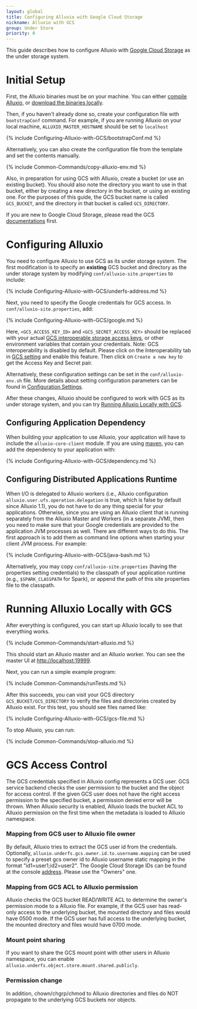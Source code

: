 ```yaml
---
layout: global
title: Configuring Alluxio with Google Cloud Storage 
nickname: Alluxio with GCS 
group: Under Store
priority: 0
---
```


This guide describes how to configure Alluxio with [Google Cloud Storage](https://cloud.google.com/storage/) as the
under storage system.

# Initial Setup

First, the Alluxio binaries must be on your machine. You can either
[compile Alluxio](Building-Alluxio-Master-Branch.html), or
[download the binaries locally](Running-Alluxio-Locally.html).

Then, if you haven't already done so, create your configuration file with `bootstrapConf` command.
For example, if you are running Alluxio on your local machine, `ALLUXIO_MASTER_HOSTNAME` should be set to `localhost`

{% include Configuring-Alluxio-with-GCS/bootstrapConf.md %}
 
Alternatively, you can also create the configuration file from the template and set the contents manually. 

{% include Common-Commands/copy-alluxio-env.md %}


Also, in preparation for using GCS with Alluxio, create a bucket (or use an existing bucket). You
should also note the directory you want to use in that bucket, either by creating a new directory in
the bucket, or using an existing one. For the purposes of this guide, the GCS bucket name is called
`GCS_BUCKET`, and the directory in that bucket is called `GCS_DIRECTORY`.

If you are new to Google Cloud Storage, please read the GCS [documentations](https://cloud.google.com/storage/docs/overview) first.

# Configuring Alluxio

You need to configure Alluxio to use GCS as its under storage system.
The first modification is to specify an **existing** GCS
bucket and directory as the under storage system by modifying `conf/alluxio-site.properties`
to include:

{% include Configuring-Alluxio-with-GCS/underfs-address.md %}

Next, you need to specify the Google credentials for GCS access. In `conf/alluxio-site.properties`, add:

{% include Configuring-Alluxio-with-GCS/google.md %}

Here, `<GCS_ACCESS_KEY_ID>` and `<GCS_SECRET_ACCESS_KEY>` should be replaced with your actual
[GCS interoperable storage access keys](https://console.cloud.google.com/storage/settings),
or other environment variables that contain your credentials.
Note: GCS interoperability is disabled by default. Please click on the Interoperability tab
in [GCS setting](https://console.cloud.google.com/storage/settings) and enable this feature.
Then click on `Create a new key` to get the Access Key and Secret pair.

Alternatively, these configuration settings can be set in the `conf/alluxio-env.sh` file. More
details about setting configuration parameters can be found in
[Configuration Settings](Configuration-Settings.html#environment-variables).

After these changes, Alluxio should be configured to work with GCS as its under storage system, and
you can try [Running Alluxio Locally with GCS](#running-alluxio-locally-with-gcs).

## Configuring Application Dependency 

When building your application to use Alluxio, your application will have to include the
`alluxio-core-client` module. If you are using [maven](https://maven.apache.org/), you can add the
dependency to your application with:

{% include Configuring-Alluxio-with-GCS/dependency.md %}

## Configuring Distributed Applications Runtime
When I/O is delegated to Alluxio workers (i.e., Alluxio configuration `alluxio.user.ufs.operation.delegation` is true, 
which is false by default since Alluxio 1.1), you do not have to do any thing special for your applications.
Otherwise, since you are using an Alluxio client that is running separately from the Alluxio Master and Workers (in
a separate JVM), then you need to make sure that your Google credentials are provided to the
application JVM processes as well. There are different ways to do this. The first approach is to add them as command line
options when starting your client JVM process. For example:

{% include Configuring-Alluxio-with-GCS/java-bash.md %}

Alternatively, you may copy `conf/alluxio-site.properties` (having the properties setting credentials) to the classpath
of your application runtime (e.g., `$SPARK_CLASSPATH` for Spark), or append the path of this site properties file to
the classpath.

# Running Alluxio Locally with GCS 

After everything is configured, you can start up Alluxio locally to see that everything works.

{% include Common-Commands/start-alluxio.md %}

This should start an Alluxio master and an Alluxio worker. You can see the master UI at
[http://localhost:19999](http://localhost:19999).

Next, you can run a simple example program:

{% include Common-Commands/runTests.md %}

After this succeeds, you can visit your GCS directory `GCS_BUCKET/GCS_DIRECTORY` to verify the files
and directories created by Alluxio exist. For this test, you should see files named like:

{% include Configuring-Alluxio-with-GCS/gcs-file.md %}

To stop Alluxio, you can run:

{% include Common-Commands/stop-alluxio.md %}

# GCS Access Control

The GCS credentials specified in Alluxio config represents a GCS user. GCS service backend checks the user permission to the bucket and the object for access control.
If the given GCS user does not have the right access permission to the specified bucket, a permission denied error will be thrown.
When Alluxio security is enabled, Alluxio loads the bucket ACL to Alluxio permission on the first time when the metadata is loaded to Alluxio namespace.

### Mapping from GCS user to Alluxio file owner
By default, Alluxio tries to extract the GCS user id from the credentials. Optionally, `alluxio.underfs.gcs.owner.id.to.username.mapping` can be used to
specify a preset gcs owner id to Alluxio username static mapping in the format "id1=user1;id2=user2".
The Google Cloud Storage IDs can be found at the console [address](https://console.cloud.google.com/storage/settings). Please use the "Owners" one.

### Mapping from GCS ACL to Alluxio permission
Alluxio checks the GCS bucket READ/WRITE ACL to determine the owner's permission mode to a Alluxio file. For example, if the GCS user has read-only access to the
underlying bucket, the mounted directory and files would have 0500 mode. If the GCS user has full access to the underlying bucket, the mounted directory
and files would have 0700 mode.

### Mount point sharing
If you want to share the GCS mount point with other users in Alluxio namespace, you can enable `alluxio.underfs.object.store.mount.shared.publicly`.

### Permission change
In addition, chown/chgrp/chmod to Alluxio directories and files do NOT propagate to the underlying GCS buckets nor objects.
